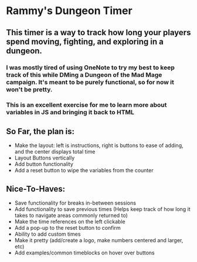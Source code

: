 # Rammy's Dungeon Timer
## This timer is a way to track how long your players spend moving, fighting, and exploring in a dungeon. 
### I was mostly tired of using OneNote to try my best to keep track of this while DMing a Dungeon of the Mad Mage campaign. It's meant to be purely functional, so for now it won't be pretty. 
### This is an excellent exercise for me to learn more about variables in JS and bringing it back to HTML

## So Far, the plan is:
- Make the layout: left is instructions, right is buttons to ease of adding, and the center displays total time
- Layout Buttons vertically
- Add button functionality
- Add a reset button to wipe the variables from the counter

## Nice-To-Haves:
- Save functionality for breaks in-between sessions
- Add functionality to save previous times (Helps keep track of how long it takes to navigate areas commonly returned to)
- Make the time references on the left clickable
- Add a pop-up to the reset button to confirm
- Ability to add custom times
- Make it pretty (add/create a logo, make numbers centered and larger, etc)
- Add examples/common timeblocks on hover over buttons
